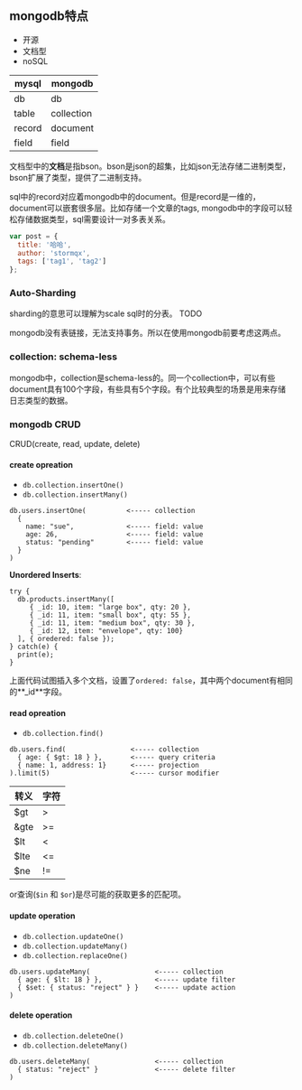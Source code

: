 ## mongodb特点
* 开源
* 文档型
* noSQL

 |mysql | mongodb|
|-------|------- |
|   db|   db| 
|   table|   collection| 
|   record|   document| 
|   field|   field| 

文档型中的**文档**是指bson。bson是json的超集，比如json无法存储二进制类型，bson扩展了类型，提供了二进制支持。

sql中的record对应着mongodb中的document。但是record是一维的，document可以嵌套很多层。比如存储一个文章的tags, mongodb中的字段可以轻松存储数据类型，sql需要设计一对多表关系。

```js
var post = {
  title: '哈哈',
  author: 'stormqx',
  tags: ['tag1', 'tag2']
};
```

### Auto-Sharding
sharding的意思可以理解为scale sql时的分表。 
TODO

mongodb没有表链接，无法支持事务。所以在使用mongodb前要考虑这两点。

### collection: schema-less
mongodb中，collection是schema-less的。同一个collection中，可以有些document具有100个字段，有些具有5个字段。有个比较典型的场景是用来存储日志类型的数据。

### mongodb CRUD
CRUD(create, read, update, delete)

#### create opreation

* `db.collection.insertOne()`
* `db.collection.insertMany()`

```
db.users.insertOne(          <----- collection
  {
    name: "sue",             <----- field: value  
    age: 26,                 <----- field: value
    status: "pending"        <----- field: value
  }
)
```

**Unordered Inserts**:

```
try {
  db.products.insertMany([
     { _id: 10, item: "large box", qty: 20 },
     { _id: 11, item: "small box", qty: 55 },
     { _id: 11, item: "medium box", qty: 30 },
     { _id: 12, item: "envelope", qty: 100}
  ], { oredered: false });
} catch(e) {
  print(e);
}
```
上面代码试图插入多个文档，设置了`ordered: false`，其中两个document有相同的**_id**字段。

#### read opreation

* `db.collection.find()`

```
db.users.find(                <----- collection
  { age: { $gt: 18 } },       <----- query criteria
  { name: 1, address: 1}      <----- projection
).limit(5)                    <----- cursor modifier
```

| 转义 |字符 |
| ---| ---|
| $gt | > |
| &gte| >=|
| $lt| <  |
| $lte| <=|
| $ne | != |

or查询(`$in` 和 `$or`)是尽可能的获取更多的匹配项。

#### update operation

* `db.collection.updateOne()`
* `db.collection.updateMany()`
* `db.collection.replaceOne()`

```
db.users.updateMany(                <----- collection
  { age: { $lt: 18 } },             <----- update filter
  { $set: { status: "reject" } }    <----- update action
)
```

#### delete operation

* `db.collection.deleteOne()`
* `db.collection.deleteMany()`

```
db.users.deleteMany(                <----- collection
  { status: "reject" }              <----- delete filter
)
```
